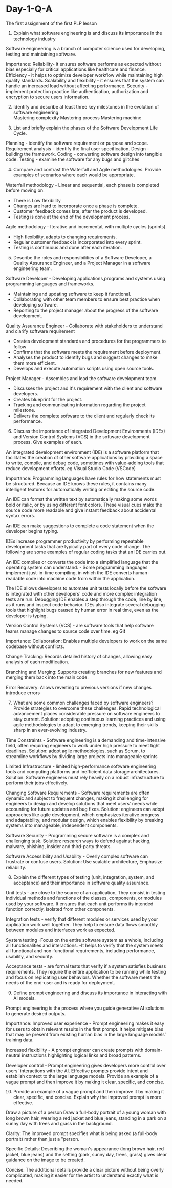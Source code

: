 # Day-1-Q-A
The first assignment of the first PLP lesson

1. Explain what software engineering is and discuss its importance in the technology industry

Software engineering is a branch of computer science used for developing, testing and maintaining software.

Importance:
Reliability- it ensures software performs as expected without bias especially for critical applications like healthcare and finance. 
Efficiency - it helps to optimize developer workflow while maintaining high quality standards.
Scalability and flexibility - it ensures that the system can handle an increased load without affecting performance.
Security - implement protection practice like authentication, authorization and encryption to secure users information. 

2. Identify and describe at least three key milestones in the evolution of software engineering.  
Mastering complexity
Mastering process
Mastering machine

3. List and briefly explain the phases of the Software Development Life Cycle.
   
Planning - identify the software requirement or purpose and scope.
Requirement analysis - identify the final user specification. 
Design - building the framework. 
Coding - converting software design into tangible code.
Testing - examine the software for any bugs and glitches

4. Compare and contrast the Waterfall and Agile methodologies. Provide examples of scenarios where each would be appropriate.
   
Waterfall methodology - Linear and sequential, each phase is completed before moving on. 
- There is Low flexibility
- Changes are hard to incorporate once a phase is complete.
- Customer feedback comes late, after the product is developed.
- Testing is done at the end of the development process.
  
Agile methodology - Iterative and incremental, with multiple cycles (sprints). 
- High flexibility, adapts to changing requirements. 
- Regular customer feedback is incorporated into every sprint. 
- Testing is continuous and done after each iteration.
  
5. Describe the roles and responsibilities of a Software Developer, a Quality Assurance Engineer, and a Project Manager in a software engineering team.
   
Software Developer - Developing applications,programs and systems using programming languages and frameworks.
 - Maintaining and updating software to keep it functional. 
- Collaborating with other team members to ensure best practice when developing software.
- Reporting to the project manager about the progress of the software development.
  
Quality Assurance Engineer - Collaborate with stakeholders to understand and clarify software requirement
 - Creates development standards and procedures for the programmers to follow
 - Confirms that the software meets the requirement before deployment. 
- Analyses the product to identify bugs and suggest changes to make them more efficient. 
- Develops and execute automation scripts using open source tools.
  
Project Manager - Assembles and lead the software development team.
 - Discusses the project and it's requirement with the client and software developers.
 - Creates blueprint for the project.
 - Tracking and communicating information regarding the project milestone.
 - Delivers the complete software to the client and regularly check its performance.
   
6. Discuss the importance of Integrated Development Environments (IDEs) and Version Control Systems (VCS) in the software development process. Give examples of each.
   
An integrated development environment (IDE) is a software platform that facilitates the creation of other software applications by providing a space to write, compile, and debug code, sometimes with value-adding tools that reduce development efforts. eg Visual Studio Code (VSCode)

Importance:
Programming languages have rules for how statements must be structured. Because an IDE knows these rules, it contains many intelligent features for automatically writing or editing the source code.

An IDE can format the written text by automatically making some words bold or italic, or by using different font colors. These visual cues make the source code more readable and give instant feedback about accidental syntax errors.

An IDE can make suggestions to complete a code statement when the developer begins typing.

IDEs increase programmer productivity by performing repeatable development tasks that are typically part of every code change. The following are some examples of regular coding tasks that an IDE carries out.

An IDE compiles or converts the code into a simplified language that the operating system can understand. - Some programming languages implement just-in-time compiling, in which the IDE converts human-readable code into machine code from within the application.

The IDE allows developers to automate unit tests locally before the software is integrated with other developers' code and more complex integration tests are run.
Debugging IDE enables a step through the code, line by line, as it runs and inspect code behavior. IDEs also integrate several debugging tools that highlight bugs caused by human error in real time, even as the developer is typing.

Version Control Systems (VCS) - are software tools that help software teams manage changes to source code over time. eg Git

Importance:
Collaboration: Enables multiple developers to work on the same codebase without conflicts.

Change Tracking: Records detailed history of changes, allowing easy analysis of each modification. 

Branching and Merging: Supports creating branches for new features and merging them back into the main code.

Error Recovery: Allows reverting to previous versions if new changes introduce errors

7. What are some common challenges faced by software engineers? Provide strategies to overcome these challenges.
 Rapid technological advancement places considerable pressure on software engineers to stay current.
 Solution: adopting continuous learning practices and using agile methodologies to adapt to emerging trends, keeping their skills sharp in an ever-evolving industry.

Time Constraints - Software engineering is a demanding and time-intensive field, often requiring engineers to work under high pressure to meet tight deadlines.
 Solution: adopt agile methodologies, such as Scrum, to streamline workflows by dividing large projects into manageable sprints 
 
Limited Infrastructure - limited high-performance software engineering tools and computing platforms and inefficient data storage architectures. 
 Solution: Software engineers must rely heavily on a robust infrastructure to perform their jobs effectively.
 
Changing Software Requirements - Software requirements are often dynamic and subject to frequent changes, making it challenging for engineers to design and develop solutions that meet users' needs while accounting for future updates and bug fixes. 
Solution: engineers can adopt approaches like agile development, which emphasizes iterative progress and adaptability, and modular design, which enables flexibility by breaking systems into manageable, independent components.

Software Security - Programming secure software is a complex and challenging task. 
Solution: research ways to defend against hacking, malware, phishing, insider and third-party threats.

Software Accessibility and Usability - Overly complex software can frustrate or confuse users. 
Solution: Use scalable architecture, Emphasize reliability.

8. Explain the different types of testing (unit, integration, system, and acceptance) and their importance in software quality assurance.

Unit tests - are close to the source of an application, They consist in testing individual methods and functions of the classes, components, or modules used by your software. It ensures that each unit performs its intended function correctly, isolated from other components.

Integration tests - verify that different modules or services used by your application work well together. They help to ensure data flows smoothly between modules and interfaces work as expected.

System testing -Focus on the entire software system as a whole, including all functionalities and interactions.
 -It helps to verify that the system meets all functional and non-functional requirements, including performance, usability, and security.
 
Acceptance tests - are formal tests that verify if a system satisfies business requirements. They require the entire application to be running while testing and focus on replicating user behaviors. Whether the software meets the needs of the end-user and is ready for deployment.

9. Define prompt engineering and discuss its importance in interacting with AI models.

Prompt engineering  is the process where you guide generative AI solutions to generate desired outputs.

Importance:
Improved user experience - Prompt engineering makes it easy for users to obtain relevant results in the first prompt. It helps mitigate bias that may be present from existing human bias in the large language models’ training data.

Increased flexibility - A prompt engineer can create prompts with domain-neutral instructions highlighting logical links and broad patterns.

Developer control - Prompt engineering gives developers more control over users' interactions with the AI. Effective prompts provide intent and establish context to the large language models. Provide an example of a vague prompt and then improve it by making it clear, specific, and concise.

10. Provide an example of a vague prompt and then improve it by making it clear, specific, and concise. Explain why the improved prompt is more effective.

Draw a picture of a person
Draw a full-body portrait of a young woman with long brown hair, wearing a red jacket and blue jeans, standing in a park on a sunny day with trees and grass in the background.

Clarity: The improved prompt specifies what is being asked (a full-body portrait) rather than just a "person.

Specific Details: Describing the woman's appearance (long brown hair, red jacket, blue jeans) and the setting (park, sunny day, trees, grass) gives clear guidance on the image to be created.

Concise: The additional details provide a clear picture without being overly complicated, making it easier for the artist to understand exactly what is needed.



